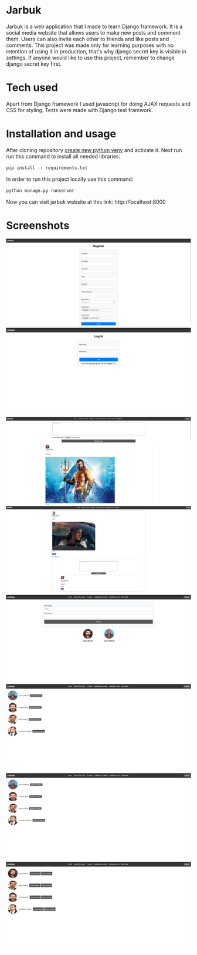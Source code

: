 # Jarbuk
Jarbuk is a web application that I made to learn Django framework. It is a social media website that allows users to make new posts and comment them. Users can also invite each other to friends and like posts and comments. This project was made only for learning purposes with no intention of using it in production, that's why django secret key is visible in settings. If anyone would like to use this project, remember to change django secret key first.

# Tech used
Apart from Django framework I used javascript for doing AJAX requests and CSS for styling. Tests were made with Django test framwork.

# Installation and usage
After cloning repository [create new python venv](https://docs.python.org/3/library/venv.html) and activate it. Next run run this command to install all needed libraries:
```bash
pip install -r requirements.txt
```
In order to run this project locally use this command:
```bash
python manage.py runserver
```
Now you can visit jarbuk website at this link: http://localhost:8000

# Screenshots
![](showcase_screens/register.png)
![](showcase_screens/login.png)
![](showcase_screens/posts_feed.png)
![](showcase_screens/post_detail.png)
![](showcase_screens/users_search.png)
![](showcase_screens/friends.png)
![](showcase_screens/invitations_sent.png)
![](showcase_screens/invitations_received.png)

